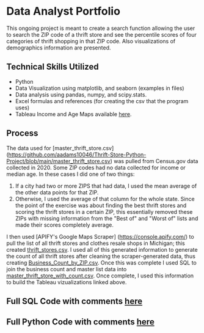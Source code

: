 # Data Analyst Portfolio
This ongoing project is meant to create a search function allowing the user to search the ZIP code of a thrift store and see the percentile scores of four categories of thrift shopping in that ZIP code. Also visualizations of demographics information are presented.

## Technical Skills Utilized
* Python
* Data Visualization using matplotlib, and seaborn (examples in files) 
* Data analysis using pandas, numpy, and scipy.stats.
* Excel formulas and references (for creating the csv that the program uses)
* Tableau Income and Age Maps available [here](https://public.tableau.com/app/profile/alexander.adams3449).

## Process
The data used for [master_thrift_store.csv] (https://github.com/aadams10046/Thrift-Store-Python-Project/blob/main/master_thrift_store.csv) was pulled from Census.gov data collected in 2020. Some ZIP codes had no data collected for income or median age. In these cases I did one of two things: 
1. If a city had two or more ZIPS that had data, I used the mean average of the other data points for that ZIP.
2. Otherwise, I used the average of that column for the whole state.
Since the point of the exercise was about finding the best thrift stores and scoring the thrift stores in a certain ZIP, this essentially removed these ZIPs with missing information from the "Best of" and "Worst of" lists and made their scores completely average. 

I then used [APIFY's Google Maps Scraper] (https://console.apify.com/) to pull the list of all thrift stores and clothes resale shops in Michigan; this created [thrift_stores.csv](https://github.com/aadams10046/Thrift-Store-Python-Project/blob/main/thrift_stores.csv). I used all of this generated information to generate the count of all thrift stores after cleaning the scraper-generated data, thus creating [Business_Count_by_ZIP.csv](https://github.com/aadams10046/Thrift-Store-Python-Project/blob/main/Business_Count_by_ZIP.csv).
Once this was complete I used SQL to join the business count and master list data into [master_thrift_store_with_count.csv](https://github.com/aadams10046/Thrift-Store-Python-Project/blob/main/master_thrift_store_with_count.csv). Once complete, I used this information to build the Tableau vizualizations linked above.

## Full SQL Code with comments [here](https://github.com/aadams10046/Thrift-Store-Python-Project/blob/main/Lookup.sql)

## Full Python Code with comments [here](https://github.com/aadams10046/Thrift-Store-Python-Project/blob/main/Data_Boy.py)
